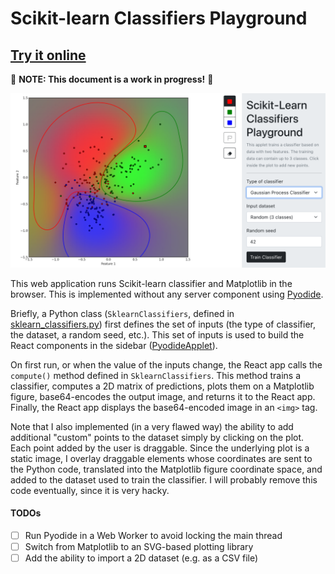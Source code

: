 # Scikit-learn Classifiers Playground


**[Try it online](https://www.stefanom.io/pyodide-sandbox/)**
---

:construction: **NOTE: This document is a work in progress!** :construction:

![](img/playground.png)

This web application runs Scikit-learn classifier and Matplotlib in the browser. This is implemented without any server component using [Pyodide](https://pyodide.org/en/stable/).

Briefly, a Python class (`SklearnClassifiers`, defined in [sklearn_classifiers.py](py/sklearn_classifiers.py))  first defines the set of inputs (the type of classifier, the dataset, a random seed, etc.). This set of inputs is used to build the React components in the sidebar ([PyodideApplet](src/PyodideApplet.js)).

On first run, or when the value of the inputs change, the React app calls the `compute()` method defined in `SklearnClassifiers`. This method trains a classifier,  computes a 2D matrix of predictions, plots them on a Matplotlib figure, base64-encodes the output image, and returns it to the React app. Finally, the React app displays the base64-encoded image in an `<img>` tag.

Note that I also implemented (in a very flawed way) the ability to add additional "custom" points to the dataset simply by clicking on the plot. Each point added by the user is draggable. Since the underlying plot is a static image, I overlay draggable elements whose coordinates are sent to the Python code, translated into the Matplotlib figure coordinate space, and added to the dataset used to train the classifier. I will probably remove this code eventually, since it is very hacky.

#### TODOs
- [ ] Run Pyodide in a Web Worker to avoid locking the main thread
- [ ] Switch from Matplotlib to an SVG-based plotting library
- [ ] Add the ability to import a 2D dataset (e.g. as a CSV file)
